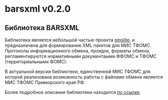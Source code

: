 # barsxml v0.2.0

## Библиотека BARSXML

Библиотека является небольшой частью проекта <a href="omslite.site" target=_blank>omslite</a>,
и предназначена для формирование XML пакетов для МИС ТФОМС. Протоколы
информационного обмена, проядок, форматы обмена, регламентируются нормативными
документаыми ФФОМС и ТФОМС (территориальными ФОМС).

В актуальной версии библиотеки, единственной МИС ТФОМС для которой реализована
возможность работы с файлами обмена является МИС ТФОМС Приморского края РФ.

Более подробное описание библиотеки находится [по ссылке](http://docs.omslite.site/admin/barsxml/).
